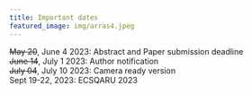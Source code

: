 ```yaml
---
title: Important dates
featured_image: img/arras4.jpeg
---
```


~~May 20~~, June 4 2023:       	Abstract and Paper submission deadline  
~~June 14~~, July 1 2023:      	Author notification  
~~July 04~~, July 10 2023:		Camera ready version  
Sept 19-22, 2023:  	ECSQARU 2023  




